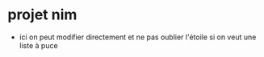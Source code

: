 # projet nim

* ici on peut modifier directement et ne pas oublier l'étoile si on veut une liste à puce 